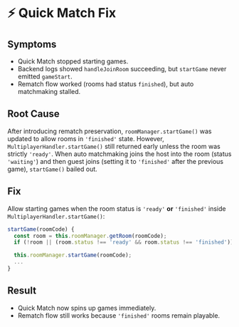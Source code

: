 # ⚡ Quick Match Fix

## Symptoms
- Quick Match stopped starting games.
- Backend logs showed `handleJoinRoom` succeeding, but `startGame` never emitted `gameStart`.
- Rematch flow worked (rooms had status `finished`), but auto matchmaking stalled.

## Root Cause
After introducing rematch preservation, `roomManager.startGame()` was updated to allow rooms in `'finished'` state. However, `MultiplayerHandler.startGame()` still returned early unless the room was strictly `'ready'`. When auto matchmaking joins the host into the room (status `'waiting'`) and then guest joins (setting it to `'finished'` after the previous game), `startGame()` bailed out.

## Fix
Allow starting games when the room status is `'ready'` **or** `'finished'` inside `MultiplayerHandler.startGame()`:
```js
startGame(roomCode) {
  const room = this.roomManager.getRoom(roomCode);
  if (!room || (room.status !== 'ready' && room.status !== 'finished')) return;

  this.roomManager.startGame(roomCode);
  ...
}
```

## Result
- Quick Match now spins up games immediately.
- Rematch flow still works because `'finished'` rooms remain playable.

